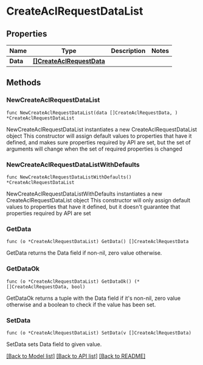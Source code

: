 # CreateAclRequestDataList

## Properties

Name | Type | Description | Notes
------------ | ------------- | ------------- | -------------
**Data** | [**[]CreateAclRequestData**](CreateAclRequestData.md) |  | 

## Methods

### NewCreateAclRequestDataList

`func NewCreateAclRequestDataList(data []CreateAclRequestData, ) *CreateAclRequestDataList`

NewCreateAclRequestDataList instantiates a new CreateAclRequestDataList object
This constructor will assign default values to properties that have it defined,
and makes sure properties required by API are set, but the set of arguments
will change when the set of required properties is changed

### NewCreateAclRequestDataListWithDefaults

`func NewCreateAclRequestDataListWithDefaults() *CreateAclRequestDataList`

NewCreateAclRequestDataListWithDefaults instantiates a new CreateAclRequestDataList object
This constructor will only assign default values to properties that have it defined,
but it doesn't guarantee that properties required by API are set

### GetData

`func (o *CreateAclRequestDataList) GetData() []CreateAclRequestData`

GetData returns the Data field if non-nil, zero value otherwise.

### GetDataOk

`func (o *CreateAclRequestDataList) GetDataOk() (*[]CreateAclRequestData, bool)`

GetDataOk returns a tuple with the Data field if it's non-nil, zero value otherwise
and a boolean to check if the value has been set.

### SetData

`func (o *CreateAclRequestDataList) SetData(v []CreateAclRequestData)`

SetData sets Data field to given value.



[[Back to Model list]](../README.md#documentation-for-models) [[Back to API list]](../README.md#documentation-for-api-endpoints) [[Back to README]](../README.md)


